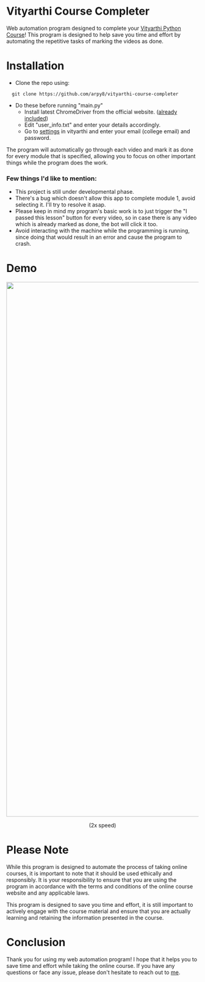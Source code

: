 # Vityarthi Course Completer
Web automation program designed to complete your [Vityarthi Python Course](https://vityarthi.com/classes?sort=newest)! This program is designed to help save you time and effort by automating the repetitive tasks of marking the videos as done.

# Installation
- Clone the repo using:  
```
  git clone https://github.com/arpy8/vityarthi-course-completer
```

- Do these before running "main.py"
  - Install latest ChromeDriver from the official website. ([already included](https://github.com/arpy8/vityarthi-course-completer/blob/main/assets/chromedriver.exe))
  - Edit "user_info.txt" and enter your details accordingly. 
  - Go to [settings](https://vityarthi.com/panel/setting) in vityarthi and enter your email (college email) and password.

The program will automatically go through each video and mark it as done for every module that is specified, allowing you to focus on other important things while the program does the work. 

### Few things I'd like to mention:
- This project is still under developmental phase.
- There's a bug which doesn't allow this app to complete module 1, avoid selecting it. I'll try to resolve it asap.
- Please keep in mind my program's basic work is to just trigger the "I passed this lesson" button for every video, so in case there is any video which is already marked as done, the bot will click it too.
- Avoid interacting with the machine while the programming is running, since doing that would result in an error and cause the program to crash.

# Demo
<img src="assets/demo.gif" width="1400">
<p style="text-align:center;">(2x speed)</p>

# Please Note
While this program is designed to automate the process of taking online courses, it is important to note that it should be used ethically and responsibly. It is your responsibility to ensure that you are using the program in accordance with the terms and conditions of the online course website and any applicable laws. 

This program is designed to save you time and effort, it is still important to actively engage with the course material and ensure that you are actually learning and retaining the information presented in the course.

# Conclusion
Thank you for using my web automation program! I hope that it helps you to save time and effort while taking the online course. If you have any questions or face any issue, please don't hesitate to reach out to [me](mailto:arpitsengar99@gmail.com).
